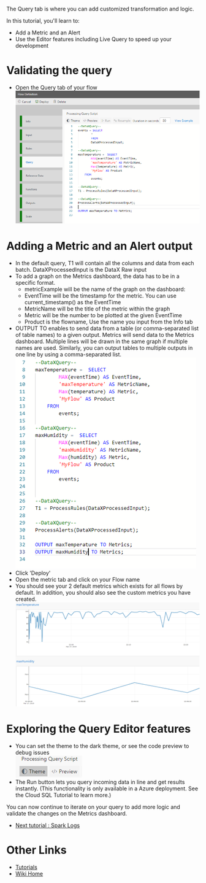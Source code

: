 The Query tab is where you can add customized transformation and logic.  

In this tutorial, you'll learn to:
 - Add a Metric and an Alert
 - Use the Editor features including Live Query to speed up your development

# Validating the query

 - Open the Query tab of your flow<br/>
![QueryTab](./tutorials/images/querytab.png) 

# Adding a Metric and an Alert output

 - In the default query, T1 will contain all the columns and data from each batch.  DataXProcessedInput is the DataX Raw input
 - To add a graph on the Metrics dashboard, the data has to be in a specific format.  
   - metricExample will be the name of the graph on the dashboard:
   - EventTime will be the timestamp for the metric.  You can use current_timestamp() as the EventTime
   - MetricName will be the title of the metric within the graph
   - Metric will be the number to be plotted at the given EventTime
   - Product is the flowname, Use the name you input from the Info tab
 - OUTPUT TO enables to send data from a table (or comma-separated list of table names) to a given output.  Metrics will send data to the Metrics dashboard.  Multiple lines will be drawn in the same graph if multiple names are used.  Similarly, you can output tables to multiple outputs in one line by using a comma-separated list.  <br/>
![QueryTab](./tutorials/images/querytabquery.png) 
 - Click 'Deploy' 
 - Open the metric tab and click on your Flow name
 - You should see your 2 default metrics which exists for all flows by default.  In addition, you should also see the custom metrics you have created.<br/>
![QueryTab](./tutorials/images/querytabmetrics.png) 

# Exploring the Query Editor features
 - You can set the theme to the dark theme, or see the code preview to debug issues<br/>
![QueryTab](./tutorials/images/querytheme.png) 
 - The Run button lets you query incoming data in line and get results instantly.  (This functionality is only available in a Azure deployment.  See the Cloud SQL Tutorial to learn more.)

You can now continue to iterate on your query to add more logic and validate the changes on the Metrics dashboard.

* [Next tutorial : Spark Logs](https://github.com/Microsoft/data-accelerator/wiki/Local-Tutorial-6-Debugging-using-Spark-logs)

# Other Links
* [Tutorials](Tutorials)
* [Wiki Home](Home) 